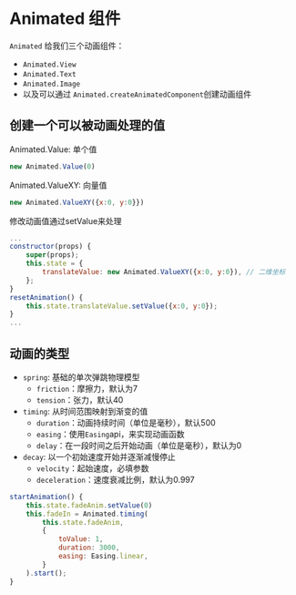 # Animated 组件

`Animated` 给我们三个动画组件：
- `Animated.View`
- `Animated.Text`
- `Animated.Image`
- 以及可以通过 `Animated.createAnimatedComponent`创建动画组件



## 创建一个可以被动画处理的值
Animated.Value: 单个值
```javascript
new Animated.Value(0)
```
Animated.ValueXY: 向量值
```javascript
new Animated.ValueXY({x:0, y:0}})
```
修改动画值通过setValue来处理
```javascript
...
constructor(props) {
    super(props);
    this.state = {
        translateValue: new Animated.ValueXY({x:0, y:0}), // 二维坐标
    };
}
resetAnimation() {
    this.state.translateValue.setValue({x:0, y:0});
}
...
```

## 动画的类型
* `spring`: 基础的单次弹跳物理模型
    * `friction`：摩擦力，默认为7
    * `tension`：张力，默认40
* `timing`: 从时间范围映射到渐变的值
    * `duration`：动画持续时间（单位是毫秒），默认500
    * `easing`：使用`Easing`api，来实现动画函数
    * `delay`：在一段时间之后开始动画（单位是毫秒），默认为0
* `decay`: 以一个初始速度开始并逐渐减慢停止
    * `velocity`：起始速度，必填参数
    * `deceleration`：速度衰减比例，默认为0.997

```javascript
startAnimation() {
    this.state.fadeAnim.setValue(0)
    this.fadeIn = Animated.timing(
        this.state.fadeAnim,
        {
            toValue: 1,
            duration: 3000,
            easing: Easing.linear,
        }
    ).start();
}
```
